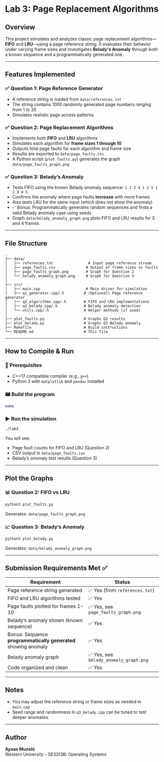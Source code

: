 # Lab 3: Page Replacement Algorithms

## Overview
This project simulates and analyzes classic page replacement algorithms—**FIFO** and **LRU**—using a page reference string. It evaluates their behavior under varying frame sizes and investigates **Belady's Anomaly** through both a known sequence and a programmatically generated one.

---

## Features Implemented

### ✅ Question 1: Page Reference Generator
- A reference string is loaded from `data/references.txt`
- The string contains 1000 randomly generated page numbers ranging from 1 to 20
- Simulates realistic page access patterns

### ✅ Question 2: Page Replacement Algorithms
- Implements both **FIFO** and **LRU** algorithms
- Simulates each algorithm for **frame sizes 1 through 10**
- Outputs total page faults for each algorithm and frame size
- Results are exported to `data/page_faults.csv`
- A Python script (`plot_faults.py`) generates the graph `data/page_faults_graph.png`

### ✅ Question 3: Belady’s Anomaly
- Tests FIFO using the known Belady anomaly sequence: `1 2 3 4 1 2 5 1 2 3 4 5`
- Confirms the anomaly where page faults **increase** with more frames
- Also tests LRU for the same input (which does not show the anomaly)
- ✅ Bonus: Programmatically generates random sequences and finds a valid Belady anomaly case using seeds
- Graph `data/belady_anomaly_graph.png` plots FIFO and LRU results for 3 and 4 frames

---

## File Structure

```
.
├── data/
│   ├── references.txt                # Input page reference stream
│   ├── page_faults.csv              # Output of frame sizes vs faults
│   ├── page_faults_graph.png        # Graph for Question 2
│   └── belady_anomaly_graph.png     # Graph for Question 3
│
├── src/
│   ├── main.cpp                     # Main driver for simulation
│   ├── q1_generator.cpp/.h         # (Optional) Page reference generator
│   ├── q2_algorithms.cpp/.h        # FIFO and LRU implementations
│   ├── q3_belady.cpp/.h            # Belady anomaly detection
│   └── utils.cpp/.h                # Helper methods (if used)
│
├── plot_faults.py                  # Graphs Q2 results
├── plot_belady.py                  # Graphs Q3 Belady anomaly
├── Makefile                        # Build instructions
└── README.md                       # This file
```

---

## How to Compile & Run

### 💪 Prerequisites
- C++17 compatible compiler (e.g., `g++`)
- Python 3 with `matplotlib` and `pandas` installed

### 📟 Build the program

```bash
make
```

### ▶️ Run the simulation

```bash
./lab3
```

You will see:
- Page fault counts for FIFO and LRU (Question 2)
- CSV output in `data/page_faults.csv`
- Belady’s anomaly test results (Question 3)

---

## Plot the Graphs

### 📊 Question 2: FIFO vs LRU

```bash
python3 plot_faults.py
```

Generates: `data/page_faults_graph.png`

### 📈 Question 3: Belady’s Anomaly

```bash
python3 plot_belady.py
```

Generates: `data/belady_anomaly_graph.png`

---

## Submission Requirements Met ✅

| Requirement | Status |
|------------|--------|
| Page reference string generated | ✅ Yes (from `references.txt`) |
| FIFO and LRU algorithms tested | ✅ Yes |
| Page faults plotted for frames 1-10 | ✅ Yes, see `page_faults_graph.png` |
| Belady’s anomaly shown (known sequence) | ✅ Yes |
| Bonus: Sequence **programmatically generated** showing anomaly | ✅ Yes |
| Belady anomaly graph | ✅ Yes, see `belady_anomaly_graph.png` |
| Code organized and clean | ✅ Yes |

---

## Notes
- You may adjust the reference string or frame sizes as needed in `main.cpp`
- Seed range and randomness in `q3_belady.cpp` can be tuned to test deeper anomalies

---

## Author
**Ayaan Munshi**  
Western University – SE3313B: Operating Systems

